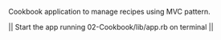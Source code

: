 Cookbook application to manage recipes using MVC pattern.

|| Start the app running 02-Cookbook/lib/app.rb on terminal ||
